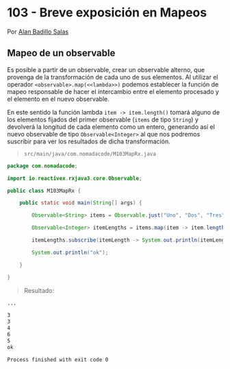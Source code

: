 # 103 - Breve exposición en Mapeos

Por [Alan Badillo Salas](https://www.nomadacode.com)

## Mapeo de un observable

Es posible a partir de un observable, crear un observable alterno, que provenga de la transformación de cada uno de sus elementos. Al utilizar el operador `<observable>.map(<<lambda>>)` podemos establecer la función de mapeo responsable de hacer el intercambio entre el elemento procesado y el elemento en el nuevo observable.

En este sentido la función lambda `item -> item.length()` tomará alguno de los elementos fijados del primer observable (`items` de tipo `String`) y devolverá la longitud de cada elemento como un entero, generando así el nuevo observable de tipo `Observable<Integer>` al que nos podremos suscribir para ver los resultados de dicha transformación.

> `src/main/java/com.nomadacode/M103MapRx.java`

```java
package com.nomadacode;

import io.reactivex.rxjava3.core.Observable;

public class M103MapRx {

    public static void main(String[] args) {

        Observable<String> items = Observable.just("Uno", "Dos", "Tres", "Cuatro", "Cinco");

        Observable<Integer> itemLengths = items.map(item -> item.length());

        itemLengths.subscribe(itemLength -> System.out.println(itemLength));

        System.out.println("ok");

    }

}
```

> Resultado:

```txt
...

3
3
4
6
5
ok

Process finished with exit code 0
```
